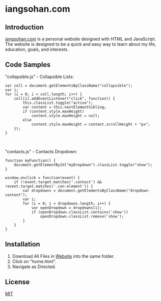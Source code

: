 # iangsohan.com

## Introduction

[iangsohan.com](http://iangsohan.com/) is a personal website designed with HTML and JavaScript. The website is designed to be a quick and easy way to learn about my life, education, goals, and interests.

## Code Samples

"collapsible.js" - Collapsible Lists:
```
var coll = document.getElementsByClassName("collapsible");
var i;
for (i = 0; i < coll.length; i++) {
    coll[i].addEventListener("click", function() {
        this.classList.toggle("active");
        var content = this.nextElementSibling;
        if (content.style.maxHeight)
            content.style.maxHeight = null;
        else
            content.style.maxHeight = content.scrollHeight + "px";
    });
}
```
<br />

"contacts.js" - Contacts Dropdown:
```
function myFunction() {
    document.getElementById("myDropdown").classList.toggle("show");
}

window.onclick = function(event) {
    if (!event.target.matches('.contact') && !event.target.matches('.con-element')) {
        var dropdowns = document.getElementsByClassName("dropdown-content");
        var i;
        for (i = 0; i < dropdowns.length; i++) {
            var openDropdown = dropdowns[i];
            if (openDropdown.classList.contains('show'))
                openDropdown.classList.remove('show');
        }
    }
}
```

## Installation

1. Download All Files in [Website](https://github.com/iangsohan/Website) into the same folder.
2. Click on "home.html".
3. Navigate as Directed.

## License

[MIT](https://choosealicense.com/licenses/mit/)

